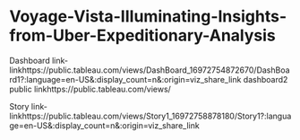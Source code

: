 # Voyage-Vista-IIIuminating-Insights-from-Uber-Expeditionary-Analysis


Dashboard link-linkhttps://public.tableau.com/views/DashBoard_16972754872670/DashBoard1?:language=en-US&:display_count=n&:origin=viz_share_link dashboard2 public linkhttps://public.tableau.com/views/



Story link-linkhttps://public.tableau.com/views/Story1_16972758878180/Story1?:language=en-US&:display_count=n&:origin=viz_share_link
